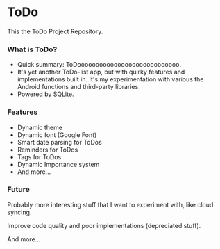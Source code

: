 # ToDo #

This the ToDo Project Repository.

### What is ToDo? ###

* Quick summary: ToDoooooooooooooooooooooooooooo.
* It's yet another ToDo-list app, but with quirky features and implementations built in. It's my experimentation with various the Android functions and third-party libraries.
* Powered by SQLite.

### Features ###

* Dynamic theme
* Dynamic font (Google Font)
* Smart date parsing for ToDos
* Reminders for ToDos
* Tags for ToDos
* Dynamic Importance system
* And more...

### Future ###

Probably more interesting stuff that I want to experiment with, like cloud syncing.

Improve code quality and poor implementations (depreciated stuff).

And more...
